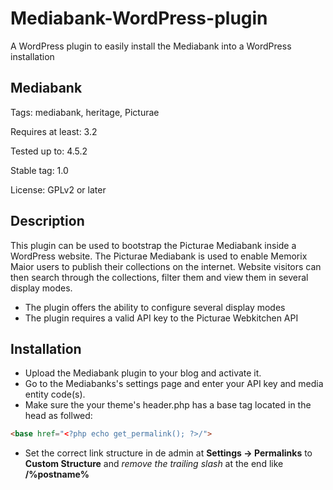 # Mediabank-WordPress-plugin
A WordPress plugin to easily install the Mediabank into a WordPress installation


## Mediabank
Tags: mediabank, heritage, Picturae

Requires at least: 3.2

Tested up to: 4.5.2

Stable tag: 1.0

License: GPLv2 or later


## Description
This plugin can be used to bootstrap the Picturae Mediabank inside a WordPress website. The Picturae Mediabank is used to enable Memorix Maior users to publish their collections on the internet. Website visitors can then search through the collections, filter them and view them in several display modes.

* The plugin offers the ability to configure several display modes
* The plugin requires a valid API key to the Picturae Webkitchen API

## Installation
* Upload the Mediabank plugin to your blog and activate it.
* Go to the Mediabanks's settings page and enter your API key and media entity code(s).
* Make sure the your theme's header.php has a base tag located in the head as follwed:

```html
<base href="<?php echo get_permalink(); ?>/">
```

* Set the correct link structure in de admin at **Settings -> Permalinks** to **Custom Structure** and *remove the trailing slash* at the end like **/%postname%**
